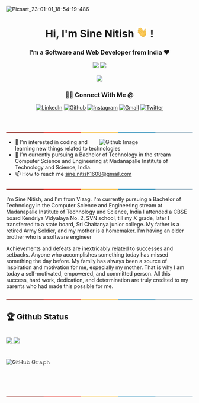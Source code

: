 ![Picsart_23-01-01_18-54-19-486](https://user-images.githubusercontent.com/77968544/210176730-dac82425-545b-4d63-9709-3392ece0bd96.jpg)


<h1 align="center"> Hi, I'm Sine Nitish <img src="https://raw.githubusercontent.com/ABSphreak/ABSphreak/master/gifs/Hi.gif" width="30px"> ! </h1>
<h3 align="center">I'm a Software and Web Developer from India ❤</h3>
<p align="center">
<a href="https://twitter.com/NitishSine?s=08" alt="Twitter Follow">
  <img src="https://img.shields.io/twitter/follow/NitishSine.svg?label=Follow+:+NitishSine&style=social" /></a>
  
  <a href="https://www.linkedin.com/in/sine-nitish-b9b421204//" alt="LinkedIn Follow">
  <img src="https://img.shields.io/badge/Sine_Nitish-blue?style=social&logo=Linkedin&logoColor=blue&link=https://www.linkedin.com/in/sine-nitish-b9b421204/"/></a><br><br>
  <img src="https://emojis.slackmojis.com/emojis/images/1593555389/9579/blob_excited.gif?1593555389" width="30"/>
 <br/>

<div align="center">
<h3> 🤝🏻 Connect With Me @ </h3>

[![LinkedIn](https://img.shields.io/badge/LinkedIn-black?style=flat-square&logo=Linkedin)](https://www.linkedin.com/in/sine-nitish-b9b421204)
[![Github](https://img.shields.io/badge/GitHub-black?style=flat-square&logo=GitHub)](https://github.com/SineNitish)
[![Instagram](https://img.shields.io/badge/Instagram-black?style=flat-square&logo=Instagram)](https://www.instagram.com/sine_nitish?r=nametag)
[![Gmail](https://img.shields.io/badge/Gmail-black?style=flat-square&logo=Gmail)](mailto:sine.nitish@gmail.com)
[![Twitter](https://img.shields.io/badge/Twitter-black?style=flat-square&logo=Twitter)](https://twitter.com/NitishSine?s=08)

</div>

<br/>

[![-----------------------------------------------------](https://raw.githubusercontent.com/fcsouza/fcsouza/master/.github/colored.png)](#installation)
 
<img width="50%" align="right" alt="Github Image" src="https://user-images.githubusercontent.com/77968544/210177582-9c3c5f29-7c5c-413f-8893-e813f485dd3c.png" />

- 👀 I’m interested in coding and learning new things related to technologies 
- 🌱 I’m currently pursuing a Bachelor of Technology in the stream Computer Science and Engineering at Madanapalle Institute of Technology and Science, India.
- 📫 How to reach me sine.nitish1608@gmail.com


[![-----------------------------------------------------](https://raw.githubusercontent.com/fcsouza/fcsouza/master/.github/colored.png)](#installation)


I'm Sine Nitish, and I'm from Vizag. I'm currently pursuing a Bachelor of Technology in the Computer Science and Engineering stream at Madanapalle Institute of Technology
and Science, India
I attended a CBSE board Kendriya Vidyalaya No. 2, SVN school, till my X grade, later I transferred to a state board, Sri Chaitanya junior college. 
My father is a retired Army Soldier, and my mother is a homemaker. I'm having an elder brother who is a software engineer
 
Achievements and defeats are inextricably related to successes and setbacks. Anyone who accomplishes something today has missed something the day before.
My family has always been a source of inspiration and motivation for me, especially my mother. That is why I am today a self-motivated, empowered, and committed person.
All this success, hard work, dedication, and determination are truly credited to my parents who had made this possible for me.

<!---
SineNitish/SineNitish is a ✨ special ✨ repository because its `README.md` (this file) appears on your GitHub profile.
You can click the Preview link to take a look at your changes.
--->
[![-----------------------------------------------------](https://raw.githubusercontent.com/fcsouza/fcsouza/master/.github/colored.png)](#installation)
## 🏆 Github Status

<br/>
       
<a href="https://github.com/Chayan-11">
  
  <img height="160em" src="https://github-readme-stats.vercel.app/api?username=SineNitish&count_private=true&show_icons=true&&theme=chartreuse-dark&include_all_commits=true" />
  <img height="160em" src="https://github-readme-streak-stats.herokuapp.com/?user=SineNitish&theme=chartreuse-dark">
  
</a>

<br/>

#

![GitH𝚞𝚋 G𝚛𝚊𝚙𝚑](https://activity-graph.herokuapp.com/graph?username=SineNitish&theme=react-dark&hide_border=true&area=true)

#

<br/>

[![-----------------------------------------------------](https://raw.githubusercontent.com/fcsouza/fcsouza/master/.github/colored.png)](#installation)
<div align="center">

